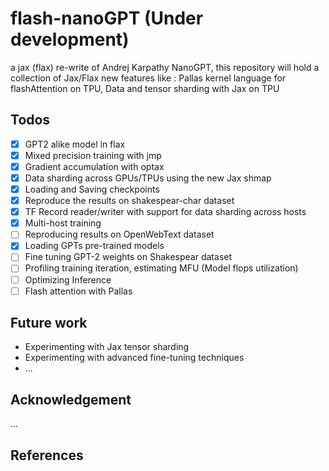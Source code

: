 # flash-nanoGPT (Under development)

a jax (flax) re-write of Andrej Karpathy NanoGPT, this repository will hold a collection of Jax/Flax new features like :
Pallas kernel language for flashAttention on TPU, Data and tensor sharding with Jax on TPU

## Todos

- [x] GPT2 alike model in flax
- [x] Mixed precision training with jmp
- [x] Gradient accumulation with optax
- [x] Data sharding across GPUs/TPUs using the new Jax shmap
- [x] Loading and Saving checkpoints
- [x] Reproduce the results on shakespear-char dataset
- [x] TF Record reader/writer with support for data sharding across hosts
- [x] Multi-host training
- [ ] Reproducing results on OpenWebText dataset
- [x] Loading GPTs pre-trained models
- [ ] Fine tuning GPT-2 weights on Shakespear dataset
- [ ] Profiling training iteration, estimating MFU (Model flops utilization)
- [ ] Optimizing Inference
- [ ] Flash attention with Pallas

## Future work

- Experimenting with Jax tensor sharding
- Experimenting with advanced fine-tuning techniques
- ...

## Acknowledgement
...

## References


